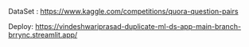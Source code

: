 DataSet :
https://www.kaggle.com/competitions/quora-question-pairs

Deploy:
https://vindeshwariprasad-duplicate-ml-ds-app-main-branch-brrync.streamlit.app/
